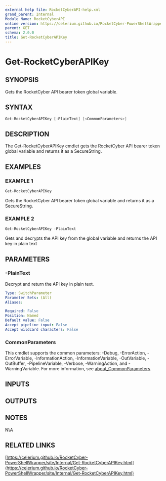 ```yaml
---
external help file: RocketCyberAPI-help.xml
grand_parent: Internal
Module Name: RocketCyberAPI
online version: https://celerium.github.io/RocketCyber-PowerShellWrapper/site/Internal/Get-RocketCyberAPIKey.html
parent: GET
schema: 2.0.0
title: Get-RocketCyberAPIKey
---
```


# Get-RocketCyberAPIKey

## SYNOPSIS
Gets the RocketCyber API bearer token global variable.

## SYNTAX

```powershell
Get-RocketCyberAPIKey [-PlainText] [<CommonParameters>]
```

## DESCRIPTION
The Get-RocketCyberAPIKey cmdlet gets the RocketCyber API bearer token
global variable and returns it as a SecureString.

## EXAMPLES

### EXAMPLE 1
```powershell
Get-RocketCyberAPIKey
```

Gets the RocketCyber API bearer token global variable and
returns it as a SecureString.

### EXAMPLE 2
```powershell
Get-RocketCyberAPIKey -PlainText
```

Gets and decrypts the API key from the global variable and
returns the API key in plain text

## PARAMETERS

### -PlainText
Decrypt and return the API key in plain text.

```yaml
Type: SwitchParameter
Parameter Sets: (All)
Aliases:

Required: False
Position: Named
Default value: False
Accept pipeline input: False
Accept wildcard characters: False
```

### CommonParameters
This cmdlet supports the common parameters: -Debug, -ErrorAction, -ErrorVariable, -InformationAction, -InformationVariable, -OutVariable, -OutBuffer, -PipelineVariable, -Verbose, -WarningAction, and -WarningVariable. For more information, see [about_CommonParameters](http://go.microsoft.com/fwlink/?LinkID=113216).

## INPUTS

## OUTPUTS

## NOTES
N\A

## RELATED LINKS

[https://celerium.github.io/RocketCyber-PowerShellWrapper/site/Internal/Get-RocketCyberAPIKey.html](https://celerium.github.io/RocketCyber-PowerShellWrapper/site/Internal/Get-RocketCyberAPIKey.html)

